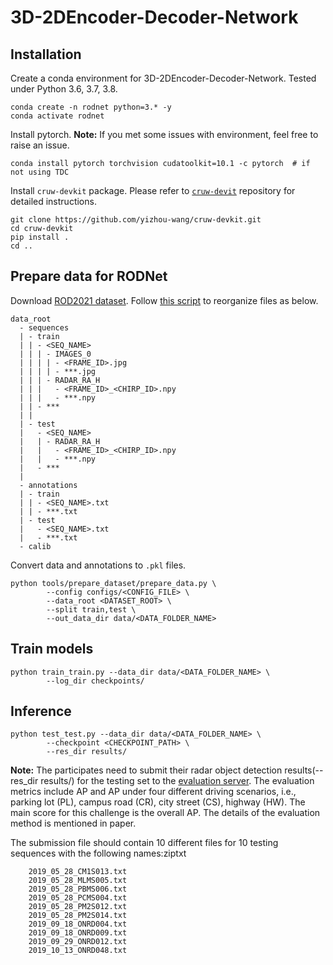 # 3D-2DEncoder-Decoder-Network


## Installation

Create a conda environment for 3D-2DEncoder-Decoder-Network. Tested under Python 3.6, 3.7, 3.8.
```commandline
conda create -n rodnet python=3.* -y
conda activate rodnet
```

Install pytorch.
**Note:** 
If you met some issues with environment, feel free to raise an issue.
```commandline
conda install pytorch torchvision cudatoolkit=10.1 -c pytorch  # if not using TDC
```

Install `cruw-devkit` package. 
Please refer to [`cruw-devit`](https://github.com/yizhou-wang/cruw-devkit) repository for detailed instructions.
```commandline
git clone https://github.com/yizhou-wang/cruw-devkit.git
cd cruw-devkit
pip install .
cd ..
```

## Prepare data for RODNet

Download [ROD2021 dataset](https://www.cruwdataset.org/download#h.mxc4upuvacso). 
Follow [this script](https://github.com/yizhou-wang/RODNet/blob/master/tools/prepare_dataset/reorganize_rod2021.sh) to reorganize files as below.

```
data_root
  - sequences
  | - train
  | | - <SEQ_NAME>
  | | | - IMAGES_0
  | | | | - <FRAME_ID>.jpg
  | | | | - ***.jpg
  | | | - RADAR_RA_H
  | | |   - <FRAME_ID>_<CHIRP_ID>.npy
  | | |   - ***.npy
  | | - ***
  | | 
  | - test
  |   - <SEQ_NAME>
  |   | - RADAR_RA_H
  |   |   - <FRAME_ID>_<CHIRP_ID>.npy
  |   |   - ***.npy
  |   - ***
  | 
  - annotations
  | - train
  | | - <SEQ_NAME>.txt
  | | - ***.txt
  | - test
  |   - <SEQ_NAME>.txt
  |   - ***.txt
  - calib
```

Convert data and annotations to `.pkl` files.
```commandline
python tools/prepare_dataset/prepare_data.py \
        --config configs/<CONFIG_FILE> \
        --data_root <DATASET_ROOT> \
        --split train,test \
        --out_data_dir data/<DATA_FOLDER_NAME>
```

## Train models

```commandline
python train_train.py --data_dir data/<DATA_FOLDER_NAME> \
        --log_dir checkpoints/
```

## Inference

```commandline
python test_test.py --data_dir data/<DATA_FOLDER_NAME> \ 
        --checkpoint <CHECKPOINT_PATH> \
        --res_dir results/
```
**Note:** 
The participates need to submit their radar object detection results(--res_dir results/) for the testing set to the [evaluation server](https://codalab.lisn.upsaclay.fr/competitions/1063). The evaluation metrics include AP and AP under four different driving scenarios, i.e., parking lot (PL), campus road (CR), city street (CS), highway (HW). The main score for this challenge is the overall AP. The details of the evaluation method is mentioned in paper.

The submission file should contain 10 different files for 10 testing sequences with the following names:ziptxt
```
    2019_05_28_CM1S013.txt
    2019_05_28_MLMS005.txt
    2019_05_28_PBMS006.txt
    2019_05_28_PCMS004.txt
    2019_05_28_PM2S012.txt
    2019_05_28_PM2S014.txt
    2019_09_18_ONRD004.txt
    2019_09_18_ONRD009.txt
    2019_09_29_ONRD012.txt
    2019_10_13_ONRD048.txt
```